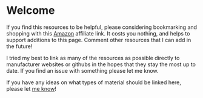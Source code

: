 # Welcome
If you find this resources to be helpful, please considering bookmarking and shopping with this [Amazon](https://amzn.to/3TLXj6j) affiliate link. It costs you nothing, and helps to support additions to this page.
Comment other resources that I can add in the future!

I tried my best to link as many of the resources as possible directly to manufacturer websites or githubs in the hopes that they stay the most up to date. If you find an issue with something please let me know.

If you have any ideas on what types of material should be linked here, please let [me know](https://dtjager.github.io/3D-Printing-Resources/ideas/)!